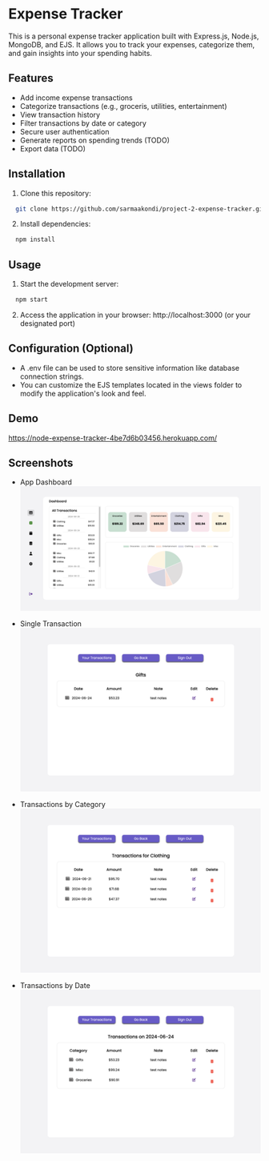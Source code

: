 # Expense Tracker

This is a personal expense tracker application built with Express.js, Node.js, MongoDB, and EJS. It allows you to track your expenses, categorize them, and gain insights into your spending habits.

## Features

- Add income expense transactions
- Categorize transactions (e.g., groceris, utilities, entertainment)
- View transaction history
- Filter transactions by date or category
- Secure user authentication
- Generate reports on spending trends (TODO)
- Export data (TODO)

## Installation

1. Clone this repository:

```bash
  git clone https://github.com/sarmaakondi/project-2-expense-tracker.git
```

2. Install dependencies:

```bash
  npm install
```

## Usage

1. Start the development server:

```bash
  npm start
```

2. Access the application in your browser: http://localhost:3000 (or your designated port)

## Configuration (Optional)

- A .env file can be used to store sensitive information like database connection strings.
- You can customize the EJS templates located in the views folder to modify the application's look and feel.

## Demo

https://node-expense-tracker-4be7d6b03456.herokuapp.com/

## Screenshots

- App Dashboard
  ![App Dashboard](https://github.com/sarmaakondi/project-2-expense-tracker/blob/main/public/screenshot/dashboard.png?raw=true)

- Single Transaction
  ![Single Transaction](https://github.com/sarmaakondi/project-2-expense-tracker/blob/main/public/screenshot/single-transaction.png?raw=true)

- Transactions by Category
  ![Transactions By Category](https://github.com/sarmaakondi/project-2-expense-tracker/blob/main/public/screenshot/transactions-by-category.png?raw=true)

- Transactions by Date
  ![Transactions By Date](https://github.com/sarmaakondi/project-2-expense-tracker/blob/main/public/screenshot/transactions-by-date.png?raw=true)
